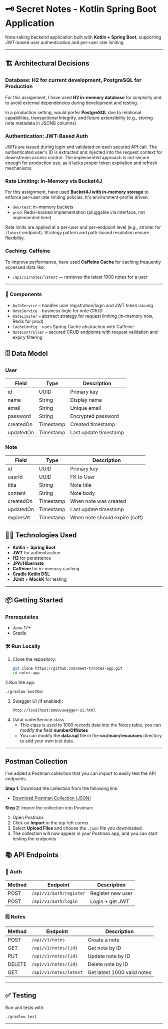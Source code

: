 # 🗝️ Secret Notes - Kotlin Spring Boot Application

Note-taking backend application built with **Kotlin + Spring Boot**, supporting JWT-based user authentication and per-user rate limiting

---

## 🏗️ Architectural Decisions

### Database: H2 for current development, PostgreSQL for Production

For this assignment, I have used **H2 in-memory database** for simplicity and to avoid external dependencies during development and testing.

In a production setting, would prefer **PostgreSQL** due to relational capabilities, transactional integrity, and 
future extensibility (e.g., storing note metadata in JSONB columns)

### Authentication: JWT-Based Auth

JWTs are issued during login and validated on each secured API call. The authenticated user's ID is extracted and injected into the request context for downstream access control.
The implemented approach is not secure enough for production use, as it lacks proper token expiration and refresh mechanisms. 


### Rate Limiting: In-Memory via Bucket4J

For this assignment, have used **Bucket4J with in-memory storage** to enforce per-user rate limiting policies. It's environment-profile driven:
- `dev/test`: in-memory buckets
- `prod`: Redis-backed implementation (pluggable via interface, not implemented here)

Rate limits are applied at a per-user and per-endpoint level (e.g., stricter for `/latest` endpoint). Strategy pattern and path-based resolution ensure flexibility.

### Caching: Caffeine

To improve performance, have used **Caffeine Cache** for caching frequently accessed data like:
- `/api/v1/notes/latest` — retrieves the latest 1000 notes for a user

---

### 🔧 Components

- `AuthService` – handles user registration/login and JWT token issuing
- `NoteService` – business logic for note CRUD
- `RateLimiter` – abstract strategy for request limiting (in-memory now, Redis for prod)
- `CacheConfig` – uses Spring Cache abstraction with Caffeine
- `NoteController` – secured CRUD endpoints with request validation and expiry filtering

## 🗄️ Data Model

### User
| Field     | Type      | Description        |
|-----------|-----------|--------------------|
| id        | UUID      | Primary key        |
| name      | String    | Display name       |
| email     | String    | Unique email       |
| password  | String    | Encrypted password |
| createdOn | Timestamp | Created timestamp  |
| updatedOn  | Timestamp | Last update timestamp|

### Note
| Field      | Type      | Description                     |
|------------|-----------|---------------------------------|
| id         | UUID      | Primary key                     |
| userId     | UUID      | FK to User                      |
| title      | String    | Note title                      |
| content    | String    | Note body                       |
| createdOn  | Timestamp | When note was created           |
| updatedOn  | Timestamp | Last update timestamp           |
| expiresAt  | Timestamp | When note should expire (soft)  |

## 🧑‍💻 Technologies Used

- **Kotlin** + **Spring Boot**
- **JWT** for authentication
- **H2** for persistence
- **JPA/Hibernate**
- **Caffeine** for in-memory caching
- **Gradle Kotlin DSL**
- **JUnit** + **MockK** for testing

---

## 📦 Getting Started

### Prerequisites

- Java 17+
- Gradle

### 🛠️ Run Locally

1. Clone the repository:
   ```bash
   git clone https://github.com/meet-t/notes-app.git
   cd notes-app
   ```


2.Run the app:
   ```bash
   ./gradlew bootRun
   ```

3. Swagger UI (if enabled):
   ```
   http://localhost:8080/swagger-ui.html
   ```
4. DataLoaderService class
    - This class is used to 1000 records data into the Notes table, you can modify the field **numberOfNotes**
    - You can modify the **data.sql** file in the **src/main/resources** directory to add your own test data.
   
---
## Postman Collection

I've added a Postman collection that you can import to easily test the API endpoints.

**Step 1**: Download the collection from the following link:

- [Download Postman Collection (JSON)](https://github.com/meet-t/notes-app/blob/c99476419431d1e9baedda357412f57cf001a5ac/postman/Noter%20App%20API.postman_collection.json)

**Step 2**: Import the collection into Postman:
1. Open Postman.
2. Click on **Import** in the top-left corner.
3. Select **Upload Files** and choose the `.json` file you downloaded.
4. The collection will now appear in your Postman app, and you can start testing the endpoints.

## 📚 API Endpoints

### 🔐 Auth

| Method | Endpoint              | Description         |
|--------|------------------------|---------------------|
| POST   | `/api/v1/auth/register` | Register new user   |
| POST   | `/api/v1/auth/login`    | Login + get JWT     |

### 🗒️ Notes

| Method | Endpoint                  | Description                  |
|--------|----------------------------|------------------------------|
| POST   | `/api/v1/notes`            | Create a note                |
| GET    | `/api/v1/notes/{id}`       | Get note by ID               |
| PUT    | `/api/v1/notes/{id}`       | Update note by ID            |
| DELETE | `/api/v1/notes/{id}`       | Delete note by ID            |
| GET    | `/api/v1/notes/latest`     | Get latest 1000 valid notes  |

---

## ✅ Testing

Run unit tests with:

```bash
./gradlew test
```

---


